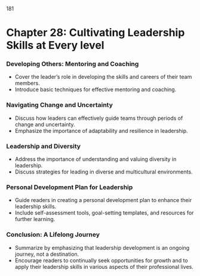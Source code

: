 181

# **Chapter 28: Cultivating Leadership Skills at Every level**


### **Developing Others: Mentoring and Coaching**

- Cover the leader’s role in developing the skills and careers of their team members.
- Introduce basic techniques for effective mentoring and coaching.


### **Navigating Change and Uncertainty**

- Discuss how leaders can effectively guide teams through periods of change and uncertainty.
- Emphasize the importance of adaptability and resilience in leadership.


### **Leadership and Diversity**

- Address the importance of understanding and valuing diversity in leadership.
- Discuss strategies for leading in diverse and multicultural environments.


### **Personal Development Plan for Leadership**

- Guide readers in creating a personal development plan to enhance their leadership skills.
- Include self-assessment tools, goal-setting templates, and resources for further learning.


### **Conclusion: A Lifelong Journey**

- Summarize by emphasizing that leadership development is an ongoing journey, not a destination.
- Encourage readers to continually seek opportunities for growth and to apply their leadership skills in 
various aspects of their professional lives.